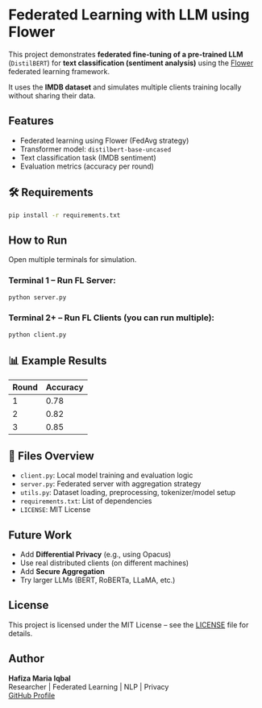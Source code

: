 # Federated Learning with LLM using Flower

This project demonstrates **federated fine-tuning of a pre-trained LLM** (`DistilBERT`) for **text classification (sentiment analysis)** using the [Flower](https://flower.dev) federated learning framework.

It uses the **IMDB dataset** and simulates multiple clients training locally without sharing their data.

##  Features
- Federated learning using Flower (FedAvg strategy)
- Transformer model: `distilbert-base-uncased`
- Text classification task (IMDB sentiment)
- Evaluation metrics (accuracy per round)

## 🛠 Requirements

```bash
pip install -r requirements.txt
```

##  How to Run

Open multiple terminals for simulation.

### Terminal 1 – Run FL Server:
```bash
python server.py
```

### Terminal 2+ – Run FL Clients (you can run multiple):
```bash
python client.py
```

## 📊 Example Results

| Round | Accuracy |
|-------|----------|
| 1     | 0.78     |
| 2     | 0.82     |
| 3     | 0.85     |

## 📂 Files Overview

- `client.py`: Local model training and evaluation logic
- `server.py`: Federated server with aggregation strategy
- `utils.py`: Dataset loading, preprocessing, tokenizer/model setup
- `requirements.txt`: List of dependencies
- `LICENSE`: MIT License

##  Future Work

- Add **Differential Privacy** (e.g., using Opacus)
- Use real distributed clients (on different machines)
- Add **Secure Aggregation**
- Try larger LLMs (BERT, RoBERTa, LLaMA, etc.)

##  License

This project is licensed under the MIT License – see the [LICENSE](LICENSE) file for details.

##  Author

**Hafiza Maria Iqbal**  
Researcher | Federated Learning | NLP | Privacy  
[GitHub Profile](https://github.com/Hafizamariaiqbal)
